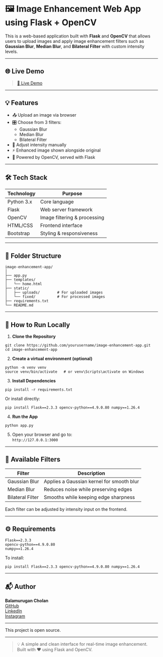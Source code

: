 
# 🖼️ Image Enhancement Web App using Flask + OpenCV

This is a web-based application built with **Flask** and **OpenCV** that allows users to upload images and apply image enhancement filters such as **Gaussian Blur**, **Median Blur**, and **Bilateral Filter** with custom intensity levels.

---

## 🌐 Live Demo

> [🔗 Live Demo](https://image-enhancer.onrender.com)

---

## 💡 Features

- 📤 Upload an image via browser  
- 🎛️ Choose from 3 filters:
  - Gaussian Blur
  - Median Blur
  - Bilateral Filter  
- 🔧 Adjust intensity manually  
- ⚡ Enhanced image shown alongside original  
- 🧠 Powered by OpenCV, served with Flask  

---

## 🛠️ Tech Stack

| Technology   | Purpose                    |
|--------------|-----------------------------|
| Python 3.x   | Core language               |
| Flask        | Web server framework        |
| OpenCV       | Image filtering & processing|
| HTML/CSS     | Frontend interface          |
| Bootstrap    | Styling & responsiveness    |

---

## 📁 Folder Structure

```
image-enhancement-app/
│
├── app.py
├── templates/
│   └── home.html
├── static/
│   ├── uploads/        # For uploaded images
│   └── fixed/          # For processed images
├── requirements.txt
└── README.md
```

---

## 🚀 How to Run Locally

1. **Clone the Repository**

```
git clone https://github.com/yourusername/image-enhancement-app.git
cd image-enhancement-app
```

2. **Create a virtual environment (optional)**

```
python -m venv venv
source venv/bin/activate   # or venv\Scripts\activate on Windows
```

3. **Install Dependencies**

```
pip install -r requirements.txt
```

Or install directly:

```
pip install Flask==2.3.3 opencv-python==4.9.0.80 numpy==1.26.4
```

4. **Run the App**

```
python app.py
```

5. Open your browser and go to:  
`http://127.0.0.1:3000`

---

## 🧪 Available Filters

| Filter           | Description                                        |
|------------------|----------------------------------------------------|
| Gaussian Blur     | Applies a Gaussian kernel for smooth blur         |
| Median Blur       | Reduces noise while preserving edges              |
| Bilateral Filter  | Smooths while keeping edge sharpness              |

Each filter can be adjusted by intensity input on the frontend.

---

## ⚙️ Requirements

```
Flask==2.3.3  
opencv-python==4.9.0.80  
numpy==1.26.4
```

To install:

```
pip install Flask==2.3.3 opencv-python==4.9.0.80 numpy==1.26.4
```

---

## 📬 Author

**Balamurugan Cholan**  
[GitHub](https://github.com/balamurugan-cholan)  
[LinkedIn](https://linkedin.com/in/yourprofile)  
[Instagram](https://instagram.com/yourprofile)

---

This project is open source.

---

> 💡 A simple and clean interface for real-time image enhancement.  
> Built with ❤️ using Flask and OpenCV.
